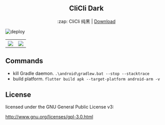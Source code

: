 <h2 align='center'> CliCli Dark </h2>

<p align='center'> :zap: CliCli 纯黑 | <a href='https://app.clicli.me'>Download</a></p>

![deploy](https://github.com/cliclitv/clicli-dark/workflows/Dart%20CI/badge.svg)

<table>
  <th><image src='./screenshort/UGC.jpg' /></th>
  <th><image src='./screenshort/player.jpg' /></th>
</table>

## Commands

- kill Gradle daemon.
  `.\android\gradlew.bat --stop --stacktrace`
- build platform.
  `flutter build apk --target-platform android-arm -v`

## License

licensed under the GNU General Public License v3:

http://www.gnu.org/licenses/gpl-3.0.html
